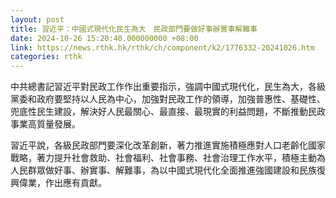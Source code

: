 ```yaml
---
layout: post
title: 習近平：中國式現代化民生為大　民政部門要做好事辦實事解難事
date: 2024-10-26 15:20:40.000000000 +08:00
link: https://news.rthk.hk/rthk/ch/component/k2/1776332-20241026.htm
categories: rthk
---
```


中共總書記習近平對民政工作作出重要指示，強調中國式現代化，民生為大，各級黨委和政府要堅持以人民為中心，加強對民政工作的領導，加強普惠性、基礎性、兜底性民生建設，解決好人民最關心、最直接、最現實的利益問題，不斷推動民政事業高質量發展。

習近平說，各級民政部門要深化改革創新，著力推進實施積極應對人口老齡化國家戰略，著力提升社會救助、社會福利、社會事務、社會治理工作水平，積極主動為人民群眾做好事、辦實事、解難事，為以中國式現代化全面推進強國建設和民族復興偉業，作出應有貢獻。
